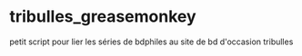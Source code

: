 tribulles_greasemonkey
======================

petit script pour lier les séries de bdphiles au site de bd d'occasion tribulles
